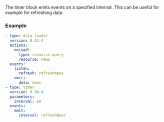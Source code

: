 The timer block emits events on a specified interval. This can be useful for example for refreshing
data.

### Example

```yaml
- type: data-loader
  version: 0.34.4
  actions:
    onLoad:
      type: resource.query
      resource: news
  events:
    listen:
      refresh: refreshNews
    emit:
      data: news
- type: timer
  version: 0.34.4
  parameters:
    interval: 60
  events:
    emit:
      interval: refreshNews
```
